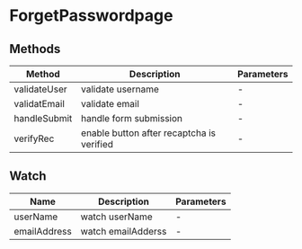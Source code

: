 # ForgetPasswordpage

## Methods

<!-- @vuese:ForgetPasswordpage:methods:start -->
|Method|Description|Parameters|
|---|---|---|
|validateUser|validate username|-|
|validatEmail|validate email|-|
|handleSubmit|handle form submission|-|
|verifyRec|enable button after recaptcha is verified|-|

<!-- @vuese:ForgetPasswordpage:methods:end -->


## Watch

<!-- @vuese:ForgetPasswordpage:watch:start -->
|Name|Description|Parameters|
|---|---|---|
|userName|watch userName|-|
|emailAddress|watch emailAdderss|-|

<!-- @vuese:ForgetPasswordpage:watch:end -->


